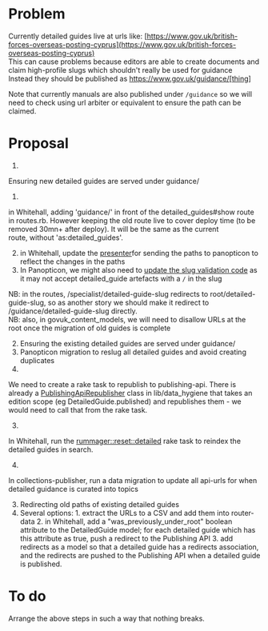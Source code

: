 # Problem

Currently detailed guides live at urls like: [https://www.gov.uk/british-forces-overseas-posting-cyprus](https://www.gov.uk/british-forces-overseas-posting-cyprus)  
This can cause problems because editors are able to create documents and claim high-profile slugs which shouldn't really be used for guidance  
Instead they should be published as https://www.gov.uk/guidance/[thing]

Note that currently manuals are also published under `/guidance` so we will need to check using url arbiter or equivalent to ensure the path can be claimed.

# Proposal

1. 

Ensuring new detailed guides are served under guidance/

  1. 

in Whitehall, adding 'guidance/' in front of the detailed\_guides#show route in routes.rb. However keeping the old route live to cover deploy time (to be removed 30mn+ after deploy). It will be the same as the current route,&nbsp;without 'as:detailed\_guides'.

  2. in Whitehall, update&nbsp;the [presenter](https://github.com/alphagov/whitehall/blob/master/app/models/registerable_edition.rb#L26-L32)for sending the paths to panopticon to reflect the changes in the paths
  3. In Panopticon, we&nbsp;might also need to [update the slug validation code](https://github.com/alphagov/govuk_content_models/blob/master/app/validators/slug_validator.rb) as it may not accept detailed\_guide artefacts with a `/` in the slug  
  
NB: in the routes, /specialist/detailed-guide-slug redirects to root/detailed-guide-slug, so as another story we should make it redirect to /guidance/detailed-guide-slug directly.  
NB: also, in govuk\_content\_models, we will need to disallow URLs at the root once the migration of old guides is complete  
  
2. Ensuring the existing detailed guides are served under guidance/
  1. Panopticon migration to reslug all detailed guides and avoid creating duplicates
  2. 

We need to create a rake task to republish to publishing-api.&nbsp;There is already a&nbsp;[PublishingApiRepublisher](https://github.com/alphagov/whitehall/blob/master/lib/data_hygiene/publishing_api_republisher.rb)&nbsp;class in&nbsp;lib/data\_hygiene that takes an edition scope (eg DetailedGuide.published) and republishes them - we would need to call that from the rake task.

  3. 

In Whitehall, run the [rummager::reset::detailed](https://github.com/alphagov/whitehall/blob/master/lib/tasks/rummager.rake#L44) rake task to reindex the detailed guides in search.

  4. 

In collections-publisher, run a data migration to update all api-urls for when detailed guidance is curated into topics

3. Redirecting old paths of existing detailed guides
  1. Several options:
    1. extract the URLs to a CSV and add them into router-data
    2. in Whitehall, add a "was\_previously\_under\_root" boolean attribute to the DetailedGuide model; for&nbsp;each detailed guide which has this attribute as true,&nbsp;push a redirect to the Publishing API
    3. add redirects as a model so that a detailed guide has a redirects association, and the redirects are pushed to the Publishing API when a detailed guide is published.

# To do

Arrange the above steps in such a way that nothing breaks.

